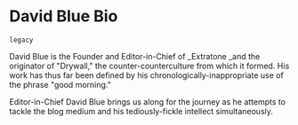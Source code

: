 # David Blue Bio

`legacy`

David Blue is the Founder and Editor-in-Chief of _Extratone _and the originator of "Drywall," the counter-counterculture from which it formed. His work has thus far been defined by his chronologically-inappropriate use of the phrase "good morning."

Editor-in-Chief David Blue brings us along for the journey as he attempts to tackle the blog medium and his tediously-fickle intellect simultaneously.
